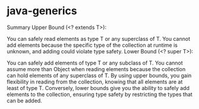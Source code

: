 # java-generics

Summary
Upper Bound (<? extends T>):

You can safely read elements as type T or any superclass of T.
You cannot add elements because the specific type of the collection at runtime is unknown, and adding could violate type safety.
Lower Bound (<? super T>):

You can safely add elements of type T or any subclass of T.
You cannot assume more than Object when reading elements because the collection can hold elements of any superclass of T.
By using upper bounds, you gain flexibility in reading from the collection, knowing that all elements are at least of type T. Conversely, lower bounds give you the ability to safely add elements to the collection, ensuring type safety by restricting the types that can be added.
